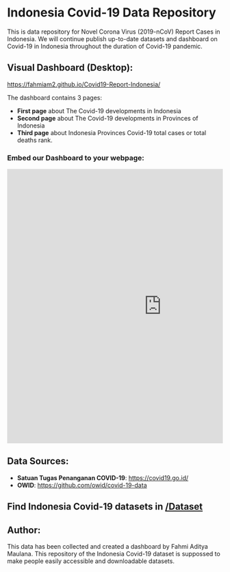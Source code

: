 # Indonesia Covid-19 Data Repository

This is data repository for Novel Corona Virus (2019-nCoV) Report Cases in Indonesia. 
We will continue publish up-to-date datasets and dashboard on Covid-19 in Indonesia throughout the duration of Covid-19 pandemic.

## Visual Dashboard (Desktop):
https://fahmiam2.github.io/Covid19-Report-Indonesia/

The dashboard contains 3 pages:
- __First page__ about The Covid-19 developments in Indonesia
- __Second page__ about The Covid-19 developments in Provinces of Indonesia
- __Third page__ about Indonesia Provinces Covid-19 total cases or total deaths rank.

### Embed our Dashboard to your webpage:

<pre><iframe width="720" height="640" src="https://datastudio.google.com/embed/reporting/292c2afe-b438-44a4-89f6-93cb50668515/page/q4fIC" frameborder="0" style="border:0" allowfullscreen></iframe></pre>

## Data Sources:
- __Satuan Tugas Penanganan COVID-19__: https://covid19.go.id/
- __OWID__: https://github.com/owid/covid-19-data

## Find Indonesia Covid-19 datasets in [/Dataset](/Dataset) 

## Author:

This data has been collected and created a dashboard by Fahmi Aditya Maulana.
This repository of the Indonesia Covid-19 dataset is suppossed to make people easily accessible and downloadable datasets.   
